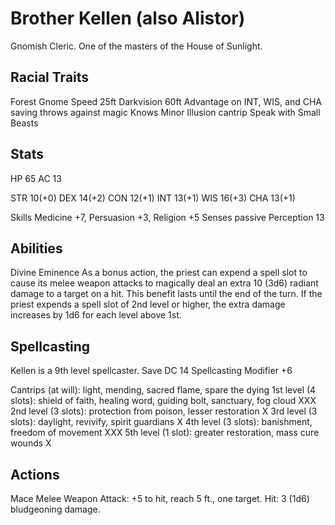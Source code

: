 # Brother Kellen (also Alistor)
Gnomish Cleric. One of the masters of the House of Sunlight.

## Racial Traits
Forest Gnome
Speed 25ft
Darkvision 60ft
Advantage on INT, WIS, and CHA saving throws against magic
Knows Minor Illusion cantrip
Speak with Small Beasts

## Stats
HP 65
AC 13

STR 10(+0)
DEX 14(+2)
CON 12(+1)
INT 13(+1)
WIS 16(+3)
CHA 13(+1)

Skills Medicine +7, Persuasion +3, Religion +5
Senses passive Perception 13

## Abilities
Divine Eminence
As a bonus action, the priest can expend a spell slot to cause its melee weapon attacks to magically deal an extra 10 (3d6) radiant damage to a target on a hit. This benefit lasts until the end of the turn. If the priest expends a spell slot of 2nd level or higher, the extra damage increases by 1d6 for each level above 1st.

## Spellcasting
Kellen is a 9th level spellcaster.
Save DC 14
Spellcasting Modifier +6

Cantrips (at will): light, mending, sacred flame, spare the dying
1st level (4 slots): shield of faith, healing word, guiding bolt, sanctuary, fog cloud XXX
2nd level (3 slots): protection from poison, lesser restoration X
3rd level (3 slots): daylight, revivify, spirit guardians X
4th level (3 slots): banishment, freedom of movement XXX
5th level (1 slot): greater restoration, mass cure wounds X

## Actions
Mace
Melee Weapon Attack: +5 to hit, reach 5 ft., one target. Hit: 3 (1d6) bludgeoning damage.
